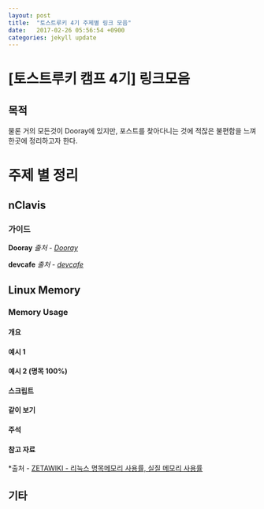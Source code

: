 ```yaml
---
layout: post
title:  "토스트루키 4기 주제별 링크 모음"
date:   2017-02-26 05:56:54 +0900
categories: jekyll update
---
```


# [토스트루키 캠프 4기] 링크모음

## 목적

물론 거의 모든것이 Dooray에 있지만, 포스트를 찾아다니는 것에 적잖은 불편함을 느껴 한곳에 정리하고자 한다.

# 주제 별 정리

## nClavis

### 가이드

__Dooray__
*출처 - [Dooray](https://nhnent.dooray.com/project/to/BaseCamp-4%EA%B8%B0-%EA%B3%B5%EC%A7%80%EC%82%AC%ED%95%AD/125?userWorkflowClass=registered,working)*

__devcafe__
*출처 - [devcafe](http://devcafe.nhnent.com/index.php?mid=intro&act=dispWikiContent&vid=skey)*

## Linux Memory

### Memory Usage

#### 개요

#### 예시 1

#### 예시 2 (명목 100%)

#### 스크립트

#### 같이 보기

#### 주석

#### 참고 자료


*출처 - [ZETAWIKI - 리눅스 명목메모리 사용률, 실질 메모리 사용률](http://zetawiki.com/wiki/%EB%A6%AC%EB%88%85%EC%8A%A4_%EB%AA%85%EB%AA%A9%EB%A9%94%EB%AA%A8%EB%A6%AC%EC%82%AC%EC%9A%A9%EB%A5%A0,_%EC%8B%A4%EC%A7%88%EB%A9%94%EB%AA%A8%EB%A6%AC%EC%82%AC%EC%9A%A9%EB%A5%A0)

## 기타
